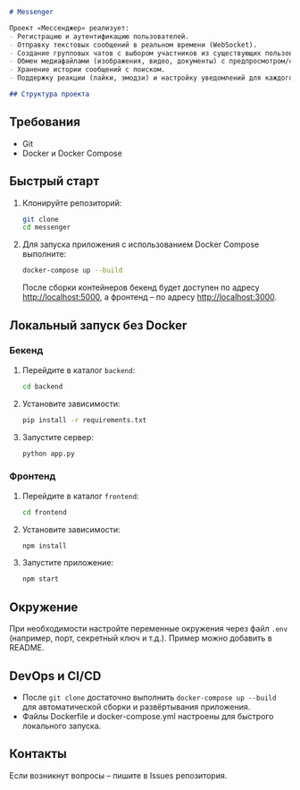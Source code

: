 ```markdown
# Messenger

Проект «Мессенджер» реализует:
- Регистрацию и аутентификацию пользователей.
- Отправку текстовых сообщений в реальном времени (WebSocket).
- Создание групповых чатов с выбором участников из существующих пользователей.
- Обмен медиафайлами (изображения, видео, документы) с предпросмотром/скачиванием.
- Хранение истории сообщений с поиском.
- Поддержку реакции (лайки, эмодзи) и настройку уведомлений для каждого чата.

## Структура проекта

```

## Требования

- Git
- Docker и Docker Compose

## Быстрый старт

1. Клонируйте репозиторий:
   ```bash
   git clone 
   cd messenger
   ```

2. Для запуска приложения с использованием Docker Compose выполните:
   ```bash
   docker-compose up --build
   ```

   После сборки контейнеров бекенд будет доступен по адресу [http://localhost:5000](http://localhost:5000), а фронтенд – по адресу [http://localhost:3000](http://localhost:3000).

## Локальный запуск без Docker

### Бекенд

1. Перейдите в каталог `backend`:
   ```bash
   cd backend
   ```
2. Установите зависимости:
   ```bash
   pip install -r requirements.txt
   ```
3. Запустите сервер:
   ```bash
   python app.py
   ```

### Фронтенд

1. Перейдите в каталог `frontend`:
   ```bash
   cd frontend
   ```
2. Установите зависимости:
   ```bash
   npm install
   ```
3. Запустите приложение:
   ```bash
   npm start
   ```

## Окружение

При необходимости настройте переменные окружения через файл `.env` (например, порт, секретный ключ и т.д.). Пример можно добавить в README.

## DevOps и CI/CD

- После `git clone` достаточно выполнить `docker-compose up --build` для автоматической сборки и развёртывания приложения.
- Файлы Dockerfile и docker-compose.yml настроены для быстрого локального запуска.

## Контакты

Если возникнут вопросы – пишите в Issues репозитория.
```
